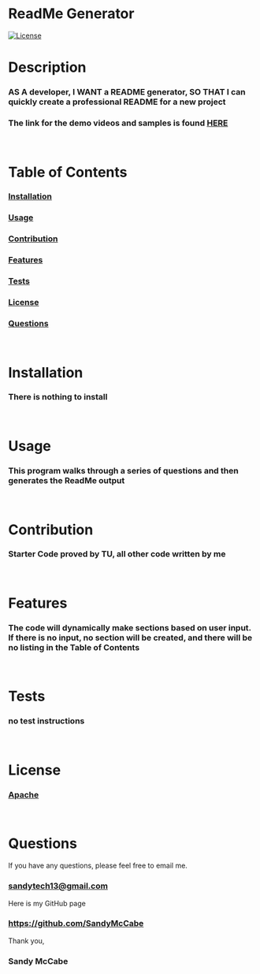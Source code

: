 
  # ReadMe Generator   
  [![License](https://img.shields.io/badge/License-Apache%202.0-blue.svg)](https://opensource.org/licenses/Apache-2.0)      
      
  # Description    
     
  ### AS A developer, I WANT a README generator, SO THAT I can quickly create a professional README for a new project   
  ### The link for the demo videos and samples is found [HERE](https://drive.google.com/drive/folders/1QfwLWu5A8AIoUtozQZHfv6rMtNCGjted)
  <br />

  # Table of Contents
  
  ### [Installation](#installation)
  
  
  
  ### [Usage](#usage)
  
        
  
  ### [Contribution](#contribution)
  
  
  
  ### [Features](#features)
  
  
  
  ### [Tests](#tests)
  
            
  
  ### [License](#license)
  
       
  ### [Questions](#questions)

<br />

  
   # Installation
 
   ### There is nothing to install

   <br />
        
  
   # Usage
 
   ### This program walks through a series of questions and then generates the ReadMe output

   <br />
          
  
   # Contribution
 
   ### Starter Code proved by TU, all other code written by me

   <br />
    
  
   # Features
 
   ### The code will dynamically make sections based on user input.  If there is no input, no section will be created, and there will be no listing in the Table of Contents

   <br />
    
  
   # Tests
 
   ### no test instructions

   <br />
              
  
  # License  

  ### [Apache](https://choosealicense.com/licenses/apache-2.0/)
  <br />
           

  # Questions
  
  If you have any questions, please feel free to email me.
  ### sandytech13@gmail.com  
  
  Here is my GitHub page  
  
  ### https://github.com/SandyMcCabe  
  
  Thank you,  
  
  ### Sandy McCabe  
  
  